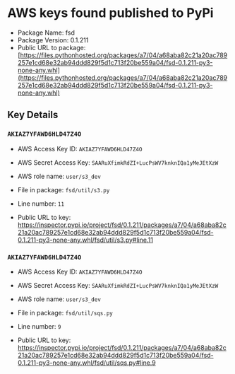 # AWS keys found published to PyPi

* Package Name: fsd
* Package Version: 0.1.211
* Public URL to package: [https://files.pythonhosted.org/packages/a7/04/a68aba82c21a20ac789257e1cd68e32ab94ddd829f5d1c713f20be559a04/fsd-0.1.211-py3-none-any.whl](https://files.pythonhosted.org/packages/a7/04/a68aba82c21a20ac789257e1cd68e32ab94ddd829f5d1c713f20be559a04/fsd-0.1.211-py3-none-any.whl)

## Key Details

### `AKIAZ7YFAWD6HLD47Z4O`

* AWS Access Key ID: `AKIAZ7YFAWD6HLD47Z4O`
* AWS Secret Access Key: `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` 
* AWS role name: `user/s3_dev`
* File in package: `fsd/util/s3.py`
* Line number: `11`

* Public URL to key: https://inspector.pypi.io/project/fsd/0.1.211/packages/a7/04/a68aba82c21a20ac789257e1cd68e32ab94ddd829f5d1c713f20be559a04/fsd-0.1.211-py3-none-any.whl/fsd/util/s3.py#line.11



### `AKIAZ7YFAWD6HLD47Z4O`

* AWS Access Key ID: `AKIAZ7YFAWD6HLD47Z4O`
* AWS Secret Access Key: `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` 
* AWS role name: `user/s3_dev`
* File in package: `fsd/util/sqs.py`
* Line number: `9`

* Public URL to key: https://inspector.pypi.io/project/fsd/0.1.211/packages/a7/04/a68aba82c21a20ac789257e1cd68e32ab94ddd829f5d1c713f20be559a04/fsd-0.1.211-py3-none-any.whl/fsd/util/sqs.py#line.9


